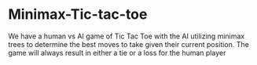 # Minimax-Tic-tac-toe
We have a human vs AI game of Tic Tac Toe with the AI utilizing minimax trees to determine the best moves to take given their current position. The game will always result in either a tie or a loss for the human player
